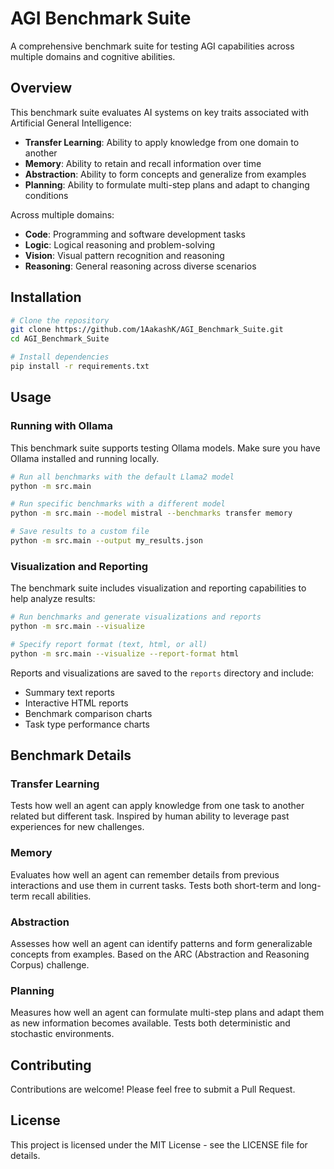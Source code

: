 # AGI Benchmark Suite

A comprehensive benchmark suite for testing AGI capabilities across multiple domains and cognitive abilities.

## Overview

This benchmark suite evaluates AI systems on key traits associated with Artificial General Intelligence:

- **Transfer Learning**: Ability to apply knowledge from one domain to another
- **Memory**: Ability to retain and recall information over time
- **Abstraction**: Ability to form concepts and generalize from examples
- **Planning**: Ability to formulate multi-step plans and adapt to changing conditions

Across multiple domains:

- **Code**: Programming and software development tasks
- **Logic**: Logical reasoning and problem-solving
- **Vision**: Visual pattern recognition and reasoning
- **Reasoning**: General reasoning across diverse scenarios

## Installation

```bash
# Clone the repository
git clone https://github.com/1AakashK/AGI_Benchmark_Suite.git
cd AGI_Benchmark_Suite

# Install dependencies
pip install -r requirements.txt
```

## Usage

### Running with Ollama

This benchmark suite supports testing Ollama models. Make sure you have Ollama installed and running locally.

```bash
# Run all benchmarks with the default Llama2 model
python -m src.main

# Run specific benchmarks with a different model
python -m src.main --model mistral --benchmarks transfer memory

# Save results to a custom file
python -m src.main --output my_results.json
```

### Visualization and Reporting

The benchmark suite includes visualization and reporting capabilities to help analyze results:

```bash
# Run benchmarks and generate visualizations and reports
python -m src.main --visualize

# Specify report format (text, html, or all)
python -m src.main --visualize --report-format html
```

Reports and visualizations are saved to the `reports` directory and include:
- Summary text reports
- Interactive HTML reports
- Benchmark comparison charts
- Task type performance charts

## Benchmark Details

### Transfer Learning

Tests how well an agent can apply knowledge from one task to another related but different task. Inspired by human ability to leverage past experiences for new challenges.

### Memory

Evaluates how well an agent can remember details from previous interactions and use them in current tasks. Tests both short-term and long-term recall abilities.

### Abstraction

Assesses how well an agent can identify patterns and form generalizable concepts from examples. Based on the ARC (Abstraction and Reasoning Corpus) challenge.

### Planning

Measures how well an agent can formulate multi-step plans and adapt them as new information becomes available. Tests both deterministic and stochastic environments.

## Contributing

Contributions are welcome! Please feel free to submit a Pull Request.

## License

This project is licensed under the MIT License - see the LICENSE file for details.
